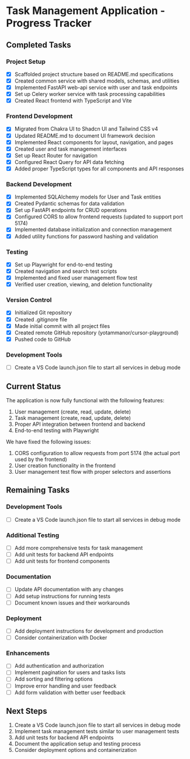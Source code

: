 # Task Management Application - Progress Tracker

## Completed Tasks

### Project Setup
- [x] Scaffolded project structure based on README.md specifications
- [x] Created common service with shared models, schemas, and utilities
- [x] Implemented FastAPI web-api service with user and task endpoints
- [x] Set up Celery worker service with task processing capabilities
- [x] Created React frontend with TypeScript and Vite

### Frontend Development
- [x] Migrated from Chakra UI to Shadcn UI and Tailwind CSS v4
- [x] Updated README.md to document UI framework decision
- [x] Implemented React components for layout, navigation, and pages
- [x] Created user and task management interfaces
- [x] Set up React Router for navigation
- [x] Configured React Query for API data fetching
- [x] Added proper TypeScript types for all components and API responses

### Backend Development
- [x] Implemented SQLAlchemy models for User and Task entities
- [x] Created Pydantic schemas for data validation
- [x] Set up FastAPI endpoints for CRUD operations
- [x] Configured CORS to allow frontend requests (updated to support port 5174)
- [x] Implemented database initialization and connection management
- [x] Added utility functions for password hashing and validation

### Testing
- [x] Set up Playwright for end-to-end testing
- [x] Created navigation and search test scripts
- [x] Implemented and fixed user management flow test
- [x] Verified user creation, viewing, and deletion functionality

### Version Control
- [x] Initialized Git repository
- [x] Created .gitignore file
- [x] Made initial commit with all project files
- [x] Created remote GitHub repository (yotammanor/cursor-playground)
- [x] Pushed code to GitHub

### Development Tools
- [ ] Create a VS Code launch.json file to start all services in debug mode

## Current Status

The application is now fully functional with the following features:
1. User management (create, read, update, delete)
2. Task management (create, read, update, delete)
3. Proper API integration between frontend and backend
4. End-to-end testing with Playwright

We have fixed the following issues:
1. CORS configuration to allow requests from port 5174 (the actual port used by the frontend)
2. User creation functionality in the frontend
3. User management test flow with proper selectors and assertions

## Remaining Tasks

### Development Tools
- [ ] Create a VS Code launch.json file to start all services in debug mode

### Additional Testing
- [ ] Add more comprehensive tests for task management
- [ ] Add unit tests for backend API endpoints
- [ ] Add unit tests for frontend components

### Documentation
- [ ] Update API documentation with any changes
- [ ] Add setup instructions for running tests
- [ ] Document known issues and their workarounds

### Deployment
- [ ] Add deployment instructions for development and production
- [ ] Consider containerization with Docker

### Enhancements
- [ ] Add authentication and authorization
- [ ] Implement pagination for users and tasks lists
- [ ] Add sorting and filtering options
- [ ] Improve error handling and user feedback
- [ ] Add form validation with better user feedback

## Next Steps

1. Create a VS Code launch.json file to start all services in debug mode
2. Implement task management tests similar to user management tests
3. Add unit tests for backend API endpoints
4. Document the application setup and testing process
5. Consider deployment options and containerization 